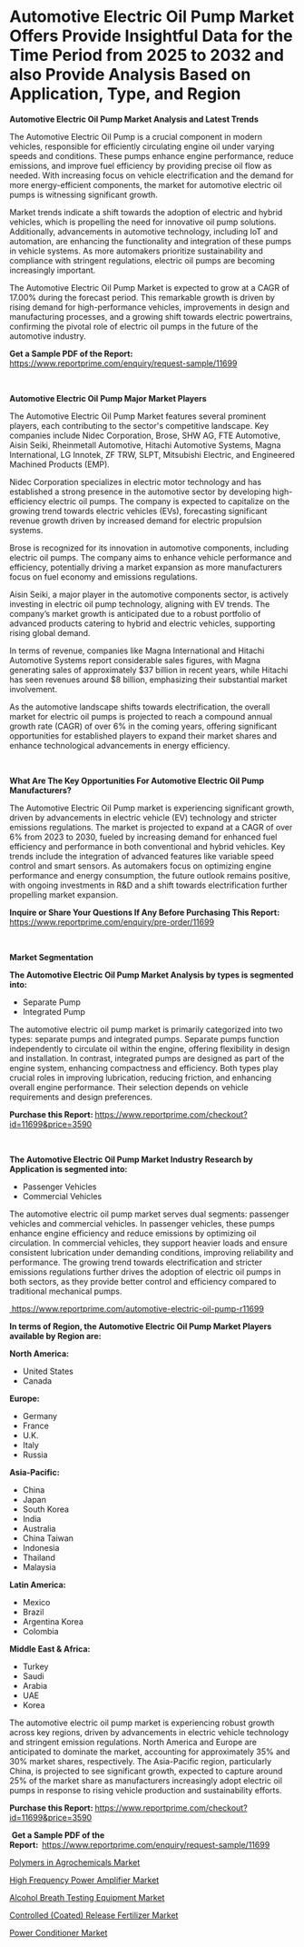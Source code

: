 <p><h1>Automotive Electric Oil Pump Market Offers Provide Insightful Data for the Time Period from 2025 to 2032 and also Provide Analysis Based on Application, Type, and Region</h1></p><p><strong>Automotive Electric Oil Pump Market Analysis and Latest Trends</strong></p>
<p><p>The Automotive Electric Oil Pump is a crucial component in modern vehicles, responsible for efficiently circulating engine oil under varying speeds and conditions. These pumps enhance engine performance, reduce emissions, and improve fuel efficiency by providing precise oil flow as needed. With increasing focus on vehicle electrification and the demand for more energy-efficient components, the market for automotive electric oil pumps is witnessing significant growth.</p><p>Market trends indicate a shift towards the adoption of electric and hybrid vehicles, which is propelling the need for innovative oil pump solutions. Additionally, advancements in automotive technology, including IoT and automation, are enhancing the functionality and integration of these pumps in vehicle systems. As more automakers prioritize sustainability and compliance with stringent regulations, electric oil pumps are becoming increasingly important.</p><p>The Automotive Electric Oil Pump Market is expected to grow at a CAGR of 17.00% during the forecast period. This remarkable growth is driven by rising demand for high-performance vehicles, improvements in design and manufacturing processes, and a growing shift towards electric powertrains, confirming the pivotal role of electric oil pumps in the future of the automotive industry.</p></p>
<p><strong>Get a Sample PDF of the Report:&nbsp;</strong> <a href="https://www.reportprime.com/enquiry/request-sample/11699?utm_campaign=2240&utm_medium=2&utm_source=Github&utm_content=ia&utm_term=17032025&utm_id=automotive-electric-oil-pump">https://www.reportprime.com/enquiry/request-sample/11699</a></p>
<p>&nbsp;</p>
<p><strong>Automotive Electric Oil Pump Major Market Players</strong></p>
<p><p>The Automotive Electric Oil Pump Market features several prominent players, each contributing to the sector's competitive landscape. Key companies include Nidec Corporation, Brose, SHW AG, FTE Automotive, Aisin Seiki, Rheinmetall Automotive, Hitachi Automotive Systems, Magna International, LG Innotek, ZF TRW, SLPT, Mitsubishi Electric, and Engineered Machined Products (EMP).</p><p>Nidec Corporation specializes in electric motor technology and has established a strong presence in the automotive sector by developing high-efficiency electric oil pumps. The company is expected to capitalize on the growing trend towards electric vehicles (EVs), forecasting significant revenue growth driven by increased demand for electric propulsion systems.</p><p>Brose is recognized for its innovation in automotive components, including electric oil pumps. The company aims to enhance vehicle performance and efficiency, potentially driving a market expansion as more manufacturers focus on fuel economy and emissions regulations. </p><p>Aisin Seiki, a major player in the automotive components sector, is actively investing in electric oil pump technology, aligning with EV trends. The company’s market growth is anticipated due to a robust portfolio of advanced products catering to hybrid and electric vehicles, supporting rising global demand. </p><p>In terms of revenue, companies like Magna International and Hitachi Automotive Systems report considerable sales figures, with Magna generating sales of approximately $37 billion in recent years, while Hitachi has seen revenues around $8 billion, emphasizing their substantial market involvement.</p><p>As the automotive landscape shifts towards electrification, the overall market for electric oil pumps is projected to reach a compound annual growth rate (CAGR) of over 6% in the coming years, offering significant opportunities for established players to expand their market shares and enhance technological advancements in energy efficiency.</p></p>
<p>&nbsp;</p>
<p><strong>What Are The Key Opportunities For Automotive Electric Oil Pump Manufacturers?</strong></p>
<p><p>The Automotive Electric Oil Pump market is experiencing significant growth, driven by advancements in electric vehicle (EV) technology and stricter emissions regulations. The market is projected to expand at a CAGR of over 6% from 2023 to 2030, fueled by increasing demand for enhanced fuel efficiency and performance in both conventional and hybrid vehicles. Key trends include the integration of advanced features like variable speed control and smart sensors. As automakers focus on optimizing engine performance and energy consumption, the future outlook remains positive, with ongoing investments in R&D and a shift towards electrification further propelling market expansion.</p></p>
<p><strong>Inquire or Share Your Questions If Any Before Purchasing This Report:</strong> <a href="https://www.reportprime.com/enquiry/pre-order/11699?utm_campaign=2240&utm_medium=2&utm_source=Github&utm_content=ia&utm_term=17032025&utm_id=automotive-electric-oil-pump">https://www.reportprime.com/enquiry/pre-order/11699</a></p>
<p>&nbsp;</p>
<p><strong>Market Segmentation</strong></p>
<p><strong>The Automotive Electric Oil Pump Market Analysis by types is segmented into:</strong></p>
<p><ul><li>Separate Pump</li><li>Integrated Pump</li></ul></p>
<p><p>The automotive electric oil pump market is primarily categorized into two types: separate pumps and integrated pumps. Separate pumps function independently to circulate oil within the engine, offering flexibility in design and installation. In contrast, integrated pumps are designed as part of the engine system, enhancing compactness and efficiency. Both types play crucial roles in improving lubrication, reducing friction, and enhancing overall engine performance. Their selection depends on vehicle requirements and design preferences.</p></p>
<p><strong>Purchase this Report:&nbsp;</strong><a href="https://www.reportprime.com/checkout?id=11699&price=3590&utm_campaign=2240&utm_medium=2&utm_source=Github&utm_content=ia&utm_term=17032025&utm_id=automotive-electric-oil-pump">https://www.reportprime.com/checkout?id=11699&price=3590</a></p>
<p>&nbsp;</p>
<p><strong>The Automotive Electric Oil Pump Market Industry Research by Application is segmented into:</strong></p>
<p><ul><li>Passenger Vehicles</li><li>Commercial Vehicles</li></ul></p>
<p><p>The automotive electric oil pump market serves dual segments: passenger vehicles and commercial vehicles. In passenger vehicles, these pumps enhance engine efficiency and reduce emissions by optimizing oil circulation. In commercial vehicles, they support heavier loads and ensure consistent lubrication under demanding conditions, improving reliability and performance. The growing trend towards electrification and stricter emissions regulations further drives the adoption of electric oil pumps in both sectors, as they provide better control and efficiency compared to traditional mechanical pumps.</p></p>
<p><a href="https://www.reportprime.com/automotive-electric-oil-pump-r11699?utm_campaign=2240&utm_medium=2&utm_source=Github&utm_content=ia&utm_term=17032025&utm_id=automotive-electric-oil-pump">&nbsp;https://www.reportprime.com/automotive-electric-oil-pump-r11699</a></p>
<p><strong>In terms of Region, the Automotive Electric Oil Pump Market Players available by Region are:</strong></p>
<p>
    <p> <strong> North America: </strong>
        <ul>
            <li>United States</li>
            <li>Canada</li>
        </ul>
        </p> 
    <p> <strong> Europe: </strong>
        <ul>
            <li>Germany</li>
            <li>France</li>
            <li>U.K.</li>
            <li>Italy</li>
            <li>Russia</li>
        </ul>
        </p> 
    <p> <strong> Asia-Pacific: </strong>
        <ul>
            <li>China</li>
            <li>Japan</li>
            <li>South Korea</li>
            <li>India</li>
            <li>Australia</li>
            <li>China Taiwan</li>
            <li>Indonesia</li>
            <li>Thailand</li>
            <li>Malaysia</li>
        </ul>
        </p> 
    <p> <strong> Latin America: </strong>
        <ul>
            <li>Mexico</li>
            <li>Brazil</li>
            <li>Argentina Korea</li>
            <li>Colombia</li>
        </ul>
        </p> 
    <p> <strong> Middle East & Africa: </strong>
        <ul>
            <li>Turkey</li>
            <li>Saudi</li>
            <li>Arabia</li>
            <li>UAE</li>
            <li>Korea</li>
        </ul>
    </p>
    </p>
<p><p>The automotive electric oil pump market is experiencing robust growth across key regions, driven by advancements in electric vehicle technology and stringent emission regulations. North America and Europe are anticipated to dominate the market, accounting for approximately 35% and 30% market shares, respectively. The Asia-Pacific region, particularly China, is projected to see significant growth, expected to capture around 25% of the market share as manufacturers increasingly adopt electric oil pumps in response to rising vehicle production and sustainability efforts.</p></p>
<p><strong>Purchase this Report: </strong><a href="https://www.reportprime.com/checkout?id=11699&price=3590&utm_campaign=2240&utm_medium=2&utm_source=Github&utm_content=ia&utm_term=17032025&utm_id=automotive-electric-oil-pump">https://www.reportprime.com/checkout?id=11699&price=3590</a></p>
<p>&nbsp;<strong>Get a Sample PDF of the Report:&nbsp;&nbsp;</strong><a href="https://www.reportprime.com/enquiry/request-sample/11699?utm_campaign=2240&utm_medium=2&utm_source=Github&utm_content=ia&utm_term=17032025&utm_id=automotive-electric-oil-pump">https://www.reportprime.com/enquiry/request-sample/11699</a></p>
<p><strong></strong></p>
<p><p><a href="https://github.com/miehldobin1w/Market-Research-Report-List-1/blob/main/polymers-in-agrochemicals-market.md?utm_campaign=2240&utm_medium=2&utm_source=Github&utm_content=ia&utm_term=17032025&utm_id=automotive-electric-oil-pump">Polymers in Agrochemicals Market</a></p><p><a href="https://www.linkedin.com/pulse/analyzing-high-frequency-power-amplifier-markets-growth-trajectory-0aqof?utm_campaign=2240&utm_medium=2&utm_source=Github&utm_content=ia&utm_term=17032025&utm_id=automotive-electric-oil-pump">High Frequency Power Amplifier Market</a></p><p><a href="https://www.linkedin.com/pulse/alcohol-breath-testing-equipment-market-demand-revenue-insights-05nbe?utm_campaign=2240&utm_medium=2&utm_source=Github&utm_content=ia&utm_term=17032025&utm_id=automotive-electric-oil-pump">Alcohol Breath Testing Equipment Market</a></p><p><a href="https://github.com/lickoalyanep/Market-Research-Report-List-1/blob/main/controlled-coated-release-fertilizer-market.md?utm_campaign=2240&utm_medium=2&utm_source=Github&utm_content=ia&utm_term=17032025&utm_id=automotive-electric-oil-pump">Controlled (Coated) Release Fertilizer Market</a></p><p><a href="https://www.linkedin.com/pulse/power-conditioner-market-report-2025-2032-evaluating-growth-vwqve?utm_campaign=2240&utm_medium=2&utm_source=Github&utm_content=ia&utm_term=17032025&utm_id=automotive-electric-oil-pump">Power Conditioner Market</a></p></p>